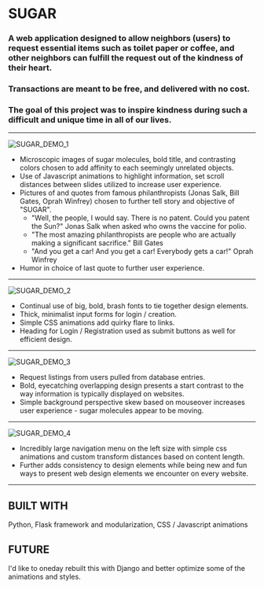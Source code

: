 # SUGAR
### A web application designed to allow neighbors (users) to request essential items such as toilet paper or coffee, and other neighbors can fulfill the request out of the kindness of their heart. 
### Transactions are meant to be free, and delivered with no cost. 
### The goal of this project was to inspire kindness during such a difficult and unique time in all of our lives. 

<hr>

![SUGAR_DEMO_1](https://media.giphy.com/media/gFVUAusUoDWT8sQ7mC/giphy.gif)
- Microscopic images of sugar molecules, bold title, and contrasting colors chosen to add affinity to each seemingly unrelated objects.
- Use of Javascript animations to highlight information, set scroll distances between slides utilized to increase user experience.
- Pictures of and quotes from famous philanthropists (Jonas Salk, Bill Gates, Oprah Winfrey) chosen to further tell story and objective of "SUGAR". 
  - "Well, the people, I would say. There is no patent. Could you patent the Sun?" Jonas Salk when asked who owns the vaccine for polio. 
  - "The most amazing philanthropists are people who are actually making a significant sacrifice." Bill Gates
  - "And you get a car! And you get a car! Everybody gets a car!" Oprah Winfrey
- Humor in choice of last quote to further user experience.

<hr>

![SUGAR_DEMO_2](https://media.giphy.com/media/L0BI4BBa5qTw3xkjG3/giphy.gif)
- Continual use of big, bold, brash fonts to tie together design elements.
- Thick, minimalist input forms for login / creation. 
- Simple CSS animations add quirky flare to links.
- Heading for Login / Registration used as submit buttons as well for efficient design.

<hr>

![SUGAR_DEMO_3](https://media.giphy.com/media/Jp49E3Cnt9oruv0oAH/giphy.gif)
- Request listings from users pulled from database entries.
- Bold, eyecatching overlapping design presents a start contrast to the way information is typically displayed on websites. 
- Simple background perspective skew based on mouseover increases user experience - sugar molecules appear to be moving.

<hr>

![SUGAR_DEMO_4](https://media.giphy.com/media/hpLFqycCE3eg0m2PhF/giphy.gif)
- Incredibly large navigation menu on the left size with simple css animations and custom transform distances based on content length.
- Further adds consistency to design elements while being new and fun ways to present web design elements we encounter on every website.

<hr>

## BUILT WITH
Python, Flask framework and modularization, CSS / Javascript animations 

## FUTURE
I'd like to oneday rebuilt this with Django and better optimize some of the animations and styles. 
